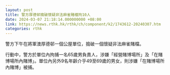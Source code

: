 ```yaml
---
layout: post
title: 警方厚德邨搗破懷疑非法麻雀賭檔拘10人
date: 2024-03-07 21:18:14.000000000 +08:00
link: https://news.rthk.hk/rthk/ch/component/k2/1743612-20240307.htm
categories: rthk
---
```


警方下午在將軍澳厚德邨一個公屋單位，搗破一個懷疑非法麻雀賭檔。

行動中，警方於單位內拘捕一名65歲男負責人，涉嫌「經營賭博場所」及「在賭博場所內賭博」。單位內另外9名年齡介乎49至69歲的男女，則涉嫌「在賭博場所內賭博」被捕。
